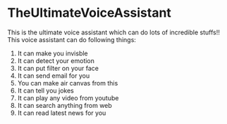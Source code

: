 # TheUltimateVoiceAssistant
This is the ultimate voice assistant which can do lots of incredible stuffs!!
This voice assistant can do following things:
1) It can make you invisble 
2) It can detect your emotion
3) It can put filter on your face
4) It can send email for you
5) You can make air canvas from this
6) It can tell you jokes 
7) It can play any video from youtube
8) It can search anything from web
9) It can read latest news for you
